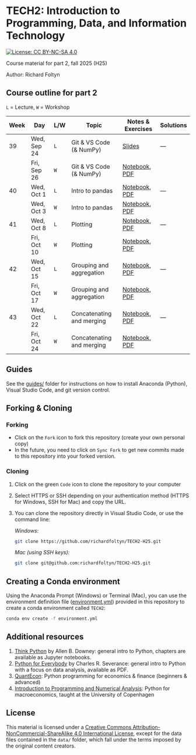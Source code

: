 
# TECH2: Introduction to Programming, Data, and Information Technology

[![License: CC BY-NC-SA 4.0](https://img.shields.io/badge/License-CC%20BY--NC--SA%204.0-lightgrey.svg)](https://creativecommons.org/licenses/by-nc-sa/4.0/)

Course material for part 2, fall 2025 (H25)

Author: Richard Foltyn


## Course outline for part 2

`L` = Lecture, `W` = Workshop


| Week | Day         | L/W | Topic | Notes & Exercises | Solutions |
|------|-------------|-----|-------|----------------------|------------------------------------------|
|  39  | Wed, Sep 24 | `L` | Git & VS Code (& NumPy) | [Slides](lectures/lecture1/lecture1-slides.pdf) | —  |
|      | Fri, Sep 26 | `W` | Git & VS Code (& NumPy) | [Notebook](workshops/workshop1/workshop1.ipynb), [PDF](workshops/workshop1/workshop1.pdf) | |
|  40  | Wed, Oct 1  | `L` | Intro to pandas | [Notebook](lectures/lecture2/lecture2.ipynb), [PDF](lectures/lecture2/lecture2.pdf) | —  |
|      | Wed, Oct 3  | `W` | Intro to pandas | [Notebook](workshops/workshop2/workshop2.ipynb), [PDF](workshops/workshop2/workshop2.pdf) |  |
|  41  | Wed, Oct 8  | `L` | Plotting | [Notebook](lectures/lecture3/lecture3.ipynb), [PDF](lectures/lecture3/lecture3.pdf) | —  |
|      | Fri, Oct 10 | `W` | Plotting | [Notebook](workshops/workshop3/workshop3.ipynb), [PDF](workshops/workshop3/workshop3.pdf) |  |
|  42  | Wed, Oct 15 | `L` | Grouping and aggregation | [Notebook](lectures/lecture4/lecture4.ipynb), [PDF](lectures/lecture4/lecture4.pdf) | —  |
|      | Fri, Oct 17 | `W` | Grouping and aggregation | [Notebook](workshops/workshop4/workshop4.ipynb), [PDF](workshops/workshop4/workshop4.pdf) |  |
|  43  | Wed, Oct 22 | `L` | Concatenating and merging | [Notebook](lectures/lecture5/lecture5.ipynb), [PDF](lectures/lecture5/lecture5.pdf) | —  |
|      | Fri, Oct 24 | `W` | Concatenating and merging | [Notebook](workshops/workshop5/workshop5.ipynb), [PDF](workshops/workshop5/workshop5.pdf) | |


## Guides

See the [guides/](guides/README.md) folder for instructions on how to 
install Anaconda (Python), Visual Studio Code, and git version control.


## Forking & Cloning

### Forking

- Click on the `Fork` icon to fork this repository (create your own personal copy)
- In the future, you need to click on `Sync Fork` to get new commits made to this repository into your forked version.

### Cloning

1. Click on the green `Code` icon to clone the repository to your computer
2. Select HTTPS or SSH depending on your authentication method (HTTPS for Windows, SSH for Mac) and copy the URL.
3. You can clone the repository directly in Visual Studio Code, or use the command line:

    _Windows:_
    ```bash
    git clone https://github.com/richardfoltyn/TECH2-H25.git
    ```
    _Mac (using SSH keys):_
    ```bash
    git clone git@github.com:richardfoltyn/TECH2-H25.git
    ```


## Creating a Conda environment

Using the Anaconda Prompt (Windows) or Terminal (Mac), you can use 
the environment definition file ([environment.yml](environment.yml)) provided in this repository to create 
a conda environment called `TECH2`:
```bash
conda env create -f environment.yml
```


## Additional resources

1. [Think Python](https://allendowney.github.io/ThinkPython/index.html) by Allen B. Downey:
   general intro to Python, chapters are available as Jupyter notebooks.
2. [Python for Everybody](https://www.py4e.com/book) by Charles R. Severance:
   general intro to Python with a focus on data analysis, available as PDF.
3. [QuantEcon](https://quantecon.org/lectures/): Python programming for economics & finance
    (beginners & advanced)
3. [Introduction to Programming and Numerical Analysis](https://sites.google.com/view/numeconcph-introprog/home): 
    Python for macroeconomics, taught at the University of Copenhagen

## License

This material is licensed under a 
[Creative Commons Attribution-NonCommercial-ShareAlike 4.0 International License](http://creativecommons.org/licenses/by-nc-sa/4.0/),
except for the data files contained in the `data/` folder, which
fall under the terms imposed by the original content creators.
